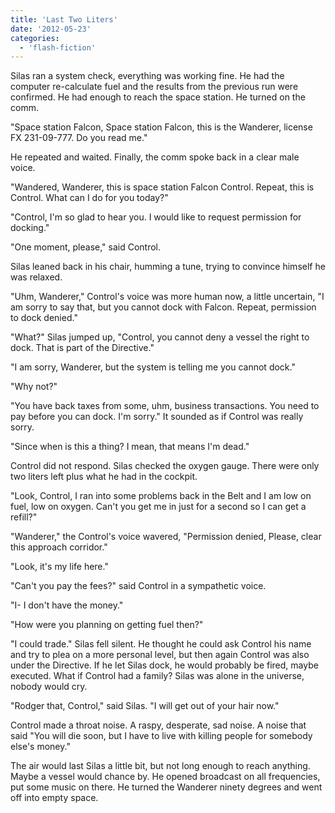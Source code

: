 ```yaml
---
title: 'Last Two Liters'
date: '2012-05-23'
categories:
  - 'flash-fiction'
---
```


Silas ran a system check, everything was working fine. He had the computer
re-calculate fuel and the results from the previous run were confirmed. He had
enough to reach the space station. He turned on the comm.

"Space station Falcon, Space station Falcon, this is the Wanderer, license FX
231-09-777. Do you read me."

He repeated and waited. Finally, the comm spoke back in a clear male voice.

"Wandered, Wanderer, this is space station Falcon Control. Repeat, this is
Control. What can I do for you today?"

"Control, I'm so glad to hear you. I would like to request permission for
docking."

"One moment, please," said Control.

Silas leaned back in his chair, humming a tune, trying to convince himself he
was relaxed.

"Uhm, Wanderer," Control's voice was more human now, a little uncertain, "I am
sorry to say that, but you cannot dock with Falcon. Repeat, permission to dock
denied."

"What?" Silas jumped up, "Control, you cannot deny a vessel the right to dock.
That is part of the Directive."

"I am sorry, Wanderer, but the system is telling me you cannot dock."

"Why not?"

"You have back taxes from some, uhm, business transactions. You need to pay
before you can dock. I'm sorry." It sounded as if Control was really sorry.

"Since when is this a thing? I mean, that means I'm dead."

Control did not respond. Silas checked the oxygen gauge. There were only two
liters left plus what he had in the cockpit.

"Look, Control, I ran into some problems back in the Belt and I am low on fuel,
low on oxygen. Can't you get me in just for a second so I can get a refill?"

"Wanderer," the Control's voice wavered, "Permission denied, Please, clear this
approach corridor."

"Look, it's my life here."

"Can't you pay the fees?" said Control in a sympathetic voice.

"I- I don't have the money."

"How were you planning on getting fuel then?"

"I could trade." Silas fell silent. He thought he could ask Control his name and
try to plea on a more personal level, but then again Control was also under the
Directive. If he let Silas dock, he would probably be fired, maybe executed.
What if Control had a family? Silas was alone in the universe, nobody would cry.

"Rodger that, Control," said Silas. "I will get out of your hair now."

Control made a throat noise. A raspy, desperate, sad noise. A noise that said
"You will die soon, but I have to live with killing people for somebody else's
money."

The air would last Silas a little bit, but not long enough to reach anything.
Maybe a vessel would chance by. He opened broadcast on all frequencies, put some
music on there. He turned the Wanderer ninety degrees and went off into empty
space.

